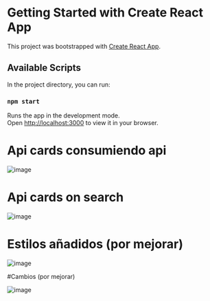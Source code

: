 # Getting Started with Create React App

This project was bootstrapped with [Create React App](https://github.com/facebook/create-react-app).

## Available Scripts

In the project directory, you can run:

### `npm start`

Runs the app in the development mode.\
Open [http://localhost:3000](http://localhost:3000) to view it in your browser.

# Api cards consumiendo api 
![image](https://user-images.githubusercontent.com/45043430/160291375-20ff11a2-a6dc-48f8-a7d3-dc5b3d90e934.png)

# Api cards on search
![image](https://user-images.githubusercontent.com/45043430/160291452-42115252-0007-4eb8-9f33-83ed716e8c13.png)

# Estilos añadidos (por mejorar)

![image](https://user-images.githubusercontent.com/45043430/160303716-cb06d565-619b-4cc7-ae30-9e08667bd1b0.png)


#Cambios (por mejorar)

![image](https://user-images.githubusercontent.com/45043430/160308721-2631b2d5-5cbc-4059-a9a1-af58cc944402.png)
